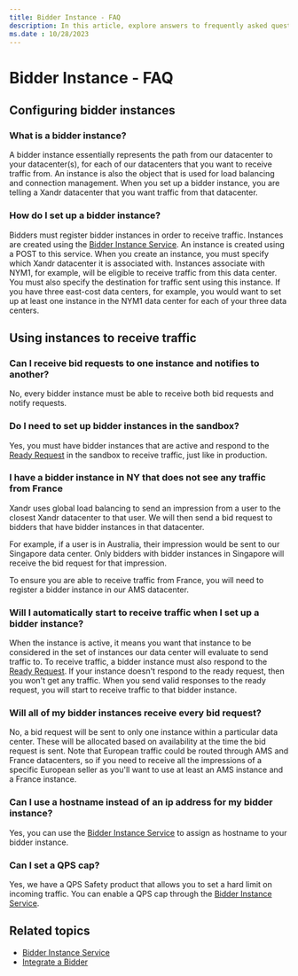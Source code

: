 ```yaml
---
title: Bidder Instance - FAQ
description: In this article, explore answers to frequently asked questions about bidder instance, offering a clear and concise resource for optimizing your bidding strategy.
ms.date : 10/28/2023
---
```


# Bidder Instance - FAQ

## Configuring bidder instances

### What is a bidder instance?

A bidder instance essentially represents the path from our datacenter to your datacenter(s), for each of our datacenters that you want to receive traffic from. An instance is also the object that is used for load balancing and connection management. When you set up a bidder instance, you are telling a Xandr datacenter that you want traffic from that datacenter.

### How do I set up a bidder instance?

Bidders must register bidder instances in order to receive traffic. Instances are created using the [Bidder Instance Service](bidder-instance-service.md). An instance is created using a POST to this service. When you create an instance, you must specify which Xandr datacenter it is associated with. Instances associate with NYM1, for example, will be eligible to receive traffic from this data center. You must also specify the destination for traffic sent using this instance. If you have three east-cost data centers, for example, you would want to set up at least one instance in the NYM1 data center for each of your three data centers.

## Using instances to receive traffic

### Can I receive bid requests to one instance and notifies to another?

No, every bidder instance must be able to receive both bid requests and notify requests.

### Do I need to set up bidder instances in the sandbox?

Yes, you must have bidder instances that are active and respond to the [Ready Request](ready-request.md) in the sandbox to receive traffic, just like in production.

### I have a bidder instance in NY that does not see any traffic from France

Xandr uses global load balancing to send an impression from a user to the closest Xandr datacenter to that user. We will then send a bid request to bidders that have bidder instances in that datacenter.

For example, if a user is in Australia, their impression would be sent to our Singapore data center. Only bidders with bidder instances in Singapore will receive the bid request for that impression.

To ensure you are able to receive traffic from France, you will need to register a bidder instance in our AMS datacenter.

### Will I automatically start to receive traffic when I set up a bidder instance?

When the instance is active, it means you want that instance to be considered in the set of instances our data center will evaluate to send traffic to. To receive traffic, a bidder instance must also respond to the [Ready Request](ready-request.md). If your instance doesn't respond to the ready request, then you won't get any traffic. When you send valid responses to the ready request, you will start to receive traffic to that bidder instance.

### Will all of my bidder instances receive every bid request?

No, a bid request will be sent to only one instance within a particular data center. These will be allocated based on availability at the time the bid request is sent. Note that European traffic could be routed through AMS and France datacenters, so if you need to receive all the impressions of a specific European seller as you'll want to use at least an AMS instance and a France instance.

### Can I use a hostname instead of an ip address for my bidder instance?

Yes, you can use the [Bidder Instance Service](bidder-instance-service.md) to assign as hostname to your bidder instance.

### Can I set a QPS cap?

Yes, we have a QPS Safety product that allows you to set a hard limit on incoming traffic. You can enable a QPS cap through the [Bidder Instance Service](bidder-instance-service.md).

## Related topics

- [Bidder Instance Service](bidder-instance-service.md)
- [Integrate a Bidder](integrate-a-bidder.md)
